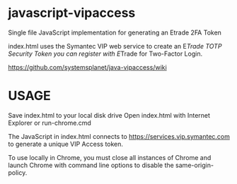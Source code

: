 # javascript-vipaccess

Single file JavaScript implementation for generating an Etrade 2FA Token

index.html uses the Symantec VIP web service to create an E*Trade TOTP Security Token 
you can register with E*Trade for Two-Factor Login.

https://github.com/systemsplanet/java-vipaccess/wiki


# USAGE

Save index.html to your local disk drive 
Open index.html with Internet Explorer or run-chrome.cmd

The JavaScript in index.html connects to https://services.vip.symantec.com to generate a unique VIP Access token.

To use locally in Chrome, you must close all instances of Chrome and launch Chrome with command line options
to disable the same-origin-policy. 


